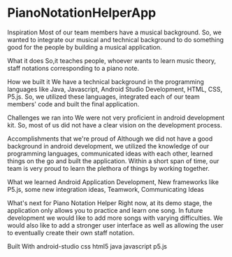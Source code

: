 # PianoNotationHelperApp
Inspiration
Most of our team members have a musical background. So, we wanted to integrate our musical and technical background to do something good for the people by building a musical application.

What it does
So,it teaches people, whoever wants to learn music theory, staff notations corresponding to a piano note.

How we built it
We have a technical background in the programming languages like Java, Javascript, Android Studio Development, HTML, CSS, P5.js. So, we utilized these languages, integrated each of our team members' code and built the final application.

Challenges we ran into
We were not very proficient in android development kit. So, most of us did not have a clear vision on the development process.

Accomplishments that we're proud of
Although we did not have a good background in android development, we utilized the knowledge of our programming languages, communicated ideas with each other, learned things on the go and built the application. Within a short span of time, our team is very proud to learn the plethora of things by working together.

What we learned
Android Application Development, New frameworks like P5.js, some new integration ideas, Teamwork, Communicating Ideas

What's next for Piano Notation Helper
Right now, at its demo stage, the application only allows you to practice and learn one song. In future development we would like to add more songs with varying difficulties. We would also like to add a stronger user interface as well as allowing the user to eventually create their own staff notation.

Built With
android-studio
css
html5
java
javascript
p5.js
